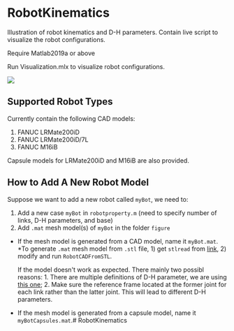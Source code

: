 # RobotKinematics
Illustration of robot kinematics and D-H parameters. Contain live script to visualize the robot configurations.

Require Matlab2019a or above

Run Visualization.mlx to visualize robot configurations.

![](https://github.com/changliuliu/RobotKinematics/blob/master/illustration.png)

## Supported Robot Types

Currently contain the following CAD models:
1. FANUC LRMate200iD
2. FANUC LRMate200iD/7L
3. FANUC M16iB

Capsule models for LRMate200iD and M16iB are also provided.

## How to Add A New Robot Model

Suppose we want to add a new robot called `myBot`, we need to:
1. Add a new case `myBot` in ```robotproperty.m``` (need to specify number of links, D-H parameters, and base)
2. Add `.mat` mesh model(s) of `myBot` in the folder ```figure```

* If the mesh model is generated from a CAD model, name it `myBot.mat`. *To generate `.mat` mesh model from `.stl` file, 1) get `stlread` from [link](https://www.mathworks.com/matlabcentral/fileexchange/29906-binary-stl-file-reader), 2) modify and run `RobotCADFromSTL`. 

    If the model doesn't work as expected. There mainly two possibl reasons: 1. There are multiple definitions of D-H parameter, we are using [this one](https://en.wikipedia.org/wiki/Denavit%E2%80%93Hartenberg_parameters#Denavit%E2%80%93Hartenberg_matrix); 2. Make sure the reference frame located at the former joint for each link rather than the latter joint. This will lead to different D-H parameters.

* If the mesh model is generated from a capsule model, name it `myBotCapsules.mat`.# RobotKinematics
